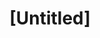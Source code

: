 ---
pid: CH57
title: "[Untitled]"
location_transcription: 
zipcode: '19138'
outside_phl: 
neighborhood: West Oak Lane
age: '59'
age_range: 50-59
instagram: 
image_file_name: CH_57.jpg
proposal_transcription: |-
  Monuments ... when I think of the word my mind immediately goes to cemeteries and the monuments erected to the deceased. Do people understand that monuments (statues) were erected in memory/honor of people who were important at that time? Do people understand the history that elevated people to a place where some felt a monument necessary?
  My problem is not with monuments but with our failure to adequately teach the history surrounding a monument, to learn from that history and for individuals to emulate the qualities that allowed those individuals to rise up. Why have monuments if we fail to teach their significance? Or fail to apply lessons learned to our current knowledge to make a better history for us all.
  #history has its eyes on you
  #who tells your story
topic: History
topic_summary: '0'
type: Conceptual
keywords_other: 
credit: Marguerite Holliday
image_labels: 
twitter: 
facebook: 
permalink: "/monuments/ch57/"
layout: item-page
---